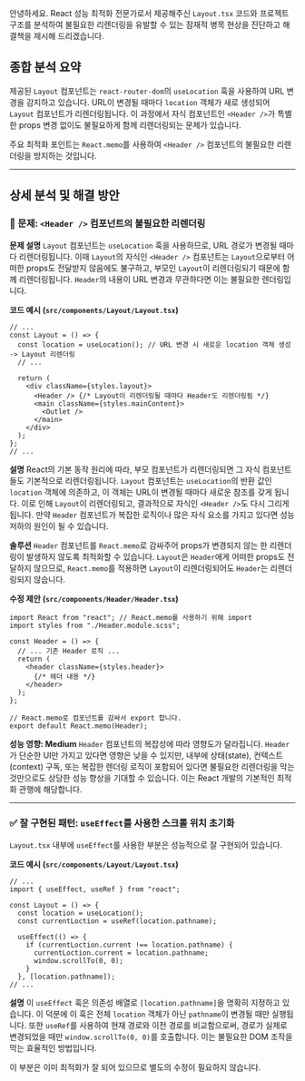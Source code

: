 안녕하세요. React 성능 최적화 전문가로서 제공해주신 `Layout.tsx` 코드와 프로젝트 구조를 분석하여 불필요한 리렌더링을 유발할 수 있는 잠재적 병목 현상을 진단하고 해결책을 제시해 드리겠습니다.

## 종합 분석 요약

제공된 `Layout` 컴포넌트는 `react-router-dom`의 `useLocation` 훅을 사용하여 URL 변경을 감지하고 있습니다. URL이 변경될 때마다 `location` 객체가 새로 생성되어 `Layout` 컴포넌트가 리렌더링됩니다. 이 과정에서 자식 컴포넌트인 `<Header />`가 특별한 props 변경 없이도 불필요하게 함께 리렌더링되는 문제가 있습니다.

주요 최적화 포인트는 `React.memo`를 사용하여 `<Header />` 컴포넌트의 불필요한 리렌더링을 방지하는 것입니다.

---

## 상세 분석 및 해결 방안

### 🚨 문제: `<Header />` 컴포넌트의 불필요한 리렌더링

**문제 설명**
`Layout` 컴포넌트는 `useLocation` 훅을 사용하므로, URL 경로가 변경될 때마다 리렌더링됩니다. 이때 `Layout`의 자식인 `<Header />` 컴포넌트는 `Layout`으로부터 어떠한 props도 전달받지 않음에도 불구하고, 부모인 `Layout`이 리렌더링되기 때문에 함께 리렌더링됩니다. `Header`의 내용이 URL 변경과 무관하다면 이는 불필요한 렌더링입니다.

**코드 예시 (`src/components/Layout/Layout.tsx`)**
```tsx
// ...
const Layout = () => {
  const location = useLocation(); // URL 변경 시 새로운 location 객체 생성 -> Layout 리렌더링
  // ...

  return (
    <div className={styles.layout}>
      <Header /> {/* Layout이 리렌더링될 때마다 Header도 리렌더링됨 */}
      <main className={styles.mainContent}>
        <Outlet />
      </main>
    </div>
  );
};
// ...
```

**설명**
React의 기본 동작 원리에 따라, 부모 컴포넌트가 리렌더링되면 그 자식 컴포넌트들도 기본적으로 리렌더링됩니다. `Layout` 컴포넌트는 `useLocation`의 반환 값인 `location` 객체에 의존하고, 이 객체는 URL이 변경될 때마다 새로운 참조를 갖게 됩니다. 이로 인해 `Layout`이 리렌더링되고, 결과적으로 자식인 `<Header />`도 다시 그리게 됩니다. 만약 `Header` 컴포넌트가 복잡한 로직이나 많은 자식 요소를 가지고 있다면 성능 저하의 원인이 될 수 있습니다.

**솔루션**
`Header` 컴포넌트를 `React.memo`로 감싸주어 props가 변경되지 않는 한 리렌더링이 발생하지 않도록 최적화할 수 있습니다. `Layout`은 `Header`에게 어떠한 props도 전달하지 않으므로, `React.memo`를 적용하면 `Layout`이 리렌더링되어도 `Header`는 리렌더링되지 않습니다.

**수정 제안 (`src/components/Header/Header.tsx`)**
```tsx
import React from "react"; // React.memo를 사용하기 위해 import
import styles from "./Header.module.scss";

const Header = () => {
  // ... 기존 Header 로직 ...
  return (
    <header className={styles.header}>
      {/* 헤더 내용 */}
    </header>
  );
};

// React.memo로 컴포넌트를 감싸서 export 합니다.
export default React.memo(Header);
```

**성능 영향: Medium**
`Header` 컴포넌트의 복잡성에 따라 영향도가 달라집니다. `Header`가 단순한 UI만 가지고 있다면 영향은 낮을 수 있지만, 내부에 상태(state), 컨텍스트(context) 구독, 또는 복잡한 렌더링 로직이 포함되어 있다면 불필요한 리렌더링을 막는 것만으로도 상당한 성능 향상을 기대할 수 있습니다. 이는 React 개발의 기본적인 최적화 관행에 해당합니다.

---

### ✅ 잘 구현된 패턴: `useEffect`를 사용한 스크롤 위치 초기화

`Layout.tsx` 내부에 `useEffect`를 사용한 부분은 성능적으로 잘 구현되어 있습니다.

**코드 예시 (`src/components/Layout/Layout.tsx`)**
```tsx
// ...
import { useEffect, useRef } from "react";

const Layout = () => {
  const location = useLocation();
  const currentLoction = useRef(location.pathname);

  useEffect(() => {
    if (currentLoction.current !== location.pathname) {
      currentLoction.current = location.pathname;
      window.scrollTo(0, 0);
    }
  }, [location.pathname]);
// ...
```

**설명**
이 `useEffect` 훅은 의존성 배열로 `[location.pathname]`을 명확히 지정하고 있습니다. 이 덕분에 이 훅은 전체 `location` 객체가 아닌 `pathname`이 변경될 때만 실행됩니다. 또한 `useRef`를 사용하여 현재 경로와 이전 경로를 비교함으로써, 경로가 실제로 변경되었을 때만 `window.scrollTo(0, 0)`를 호출합니다. 이는 불필요한 DOM 조작을 막는 효율적인 방법입니다.

이 부분은 이미 최적화가 잘 되어 있으므로 별도의 수정이 필요하지 않습니다.
